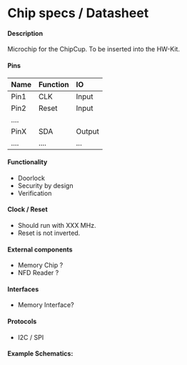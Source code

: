 # Chip specs / Datasheet

#### Description

Microchip for the ChipCup. To be inserted into the HW-Kit.


#### Pins
| Name | Function | IO |
|:---- | :---- | :---- |
| Pin1 | CLK   | Input |
| Pin2 | Reset | Input |
| .... |       |       |
| PinX | SDA   | Output  |
| .... | ....  | ... |

#### Functionality

* Doorlock
* Security by design
* Verification 

#### Clock / Reset

* Should run with XXX MHz. 
* Reset is not inverted.

#### External components

* Memory Chip ?
* NFD Reader ?

#### Interfaces

* Memory Interface?

#### Protocols

* I2C / SPI

#### Example Schematics: